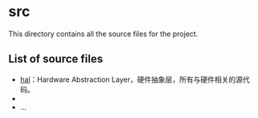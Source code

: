 # src

This directory contains all the source files for the project.

## List of source files

- [hal](./hal)：Hardware Abstraction Layer，硬件抽象层，所有与硬件相关的源代码。
- 
- ...